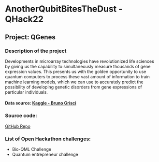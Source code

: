 # AnotherQubitBitesTheDust - QHack22

## Project: QGenes

### Description of the project

Developments in microarray technologies have revolutionized life sciences by giving us the capability to simultaneously measure thousands of gene expression values. This presents us with the golden opportunity to use quantum computers to process these vast amount of information to train machine learning models, which we can use to accurately predict the possibility of developing genetic disorders from gene expressions of particular individuals. 

#### Data source: [Kaggle - Bruno Grisci](https://www.kaggle.com/brunogrisci/leukemia-gene-expression-cumida)

### Source code: 
[GitHub Repo]([http://github.com](https://github.com/BestQuark/anotherqubitbitesthedust/blob/main/kNN%20leukemia/knn-qml.py))

### List of Open Hackathon challenges:
- Bio-QML Challenge
- Quantum entrepreneur challenge
